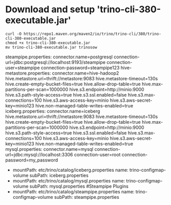

#  Download and setup 'trino-cli-380-executable.jar'
```text
curl -O https://repo1.maven.org/maven2/io/trino/trino-cli/380/trino-cli-380-executable.jar
chmod +x trino-cli-380-executable.jar
mv trino-cli-380-executable.jar trinosow 
```

steampipe.properties:
connector.name=postgresql
connection-url=jdbc:postgresql://localhost:9193/steampipe
connection-user=steampipe
connection-password=steampipe123
hive-metastore.properties:
connector.name=hive-hadoop2
hive.metastore.uri=thrift://metastore:9083
hive.metastore-timeout=130s
hive.create-empty-bucket-files=true
hive.allow-drop-table=true
hive.max-partitions-per-scan=1000000
hive.s3.endpoint=http://minio:9000
hive.s3.path-style-access=true
hive.s3.ssl.enabled=false
hive.s3.max-connections=100
hive.s3.aws-access-key=minio
hive.s3.aws-secret-key=minio123
hive.non-managed-table-writes-enabled=true
iceberg.properties:
connector.name=iceberg
hive.metastore.uri=thrift://metastore:9083
hive.metastore-timeout=130s
hive.create-empty-bucket-files=true
hive.allow-drop-table=true
hive.max-partitions-per-scan=1000000
hive.s3.endpoint=http://minio:9000
hive.s3.path-style-access=true
hive.s3.ssl.enabled=false
hive.s3.max-connections=100
hive.s3.aws-access-key=minio
hive.s3.aws-secret-key=minio123
hive.non-managed-table-writes-enabled=true
mysql.properties:
connector.name=mysql
connection-url=jdbc:mysql://localhost:3306
connection-user=root
connection-password=my_password


- mountPath: etc/trino/catalog/iceberg.properties
  name: trino-configmap-volume
  subPath: iceberg.properties
- mountPath: etc/trino/catalog/mysql.properties
  name: trino-configmap-volume
  subPath: mysql.properties
#Steampipe Plugins
- mountPath: etc/trino/catalog/steampipe.properties
  name: trino-configmap-volume
  subPath: steampipe.properties